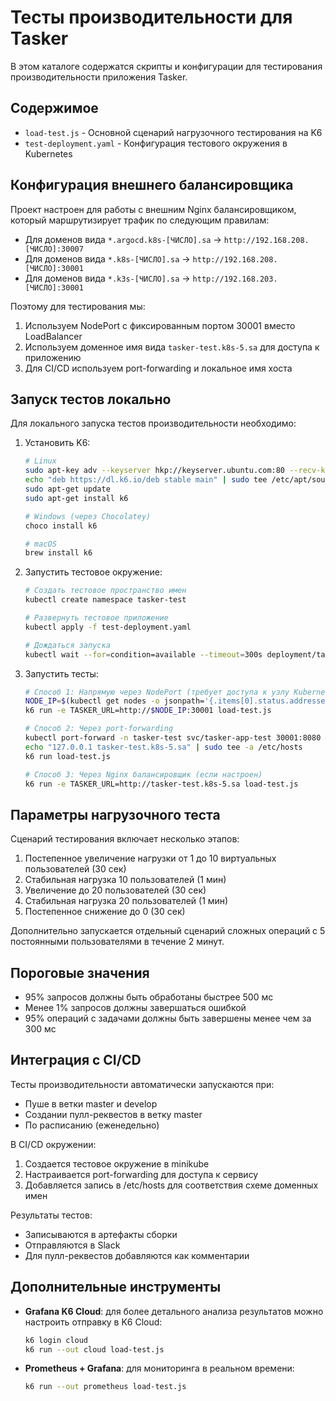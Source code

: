 # Тесты производительности для Tasker

В этом каталоге содержатся скрипты и конфигурации для тестирования производительности приложения Tasker.

## Содержимое

- `load-test.js` - Основной сценарий нагрузочного тестирования на K6
- `test-deployment.yaml` - Конфигурация тестового окружения в Kubernetes

## Конфигурация внешнего балансировщика

Проект настроен для работы с внешним Nginx балансировщиком, который маршрутизирует трафик по следующим правилам:

- Для доменов вида `*.argocd.k8s-[ЧИСЛО].sa` -> `http://192.168.208.[ЧИСЛО]:30007`
- Для доменов вида `*.k8s-[ЧИСЛО].sa` -> `http://192.168.208.[ЧИСЛО]:30001`
- Для доменов вида `*.k3s-[ЧИСЛО].sa` -> `http://192.168.203.[ЧИСЛО]:30001`

Поэтому для тестирования мы:

1. Используем NodePort с фиксированным портом 30001 вместо LoadBalancer
2. Используем доменное имя вида `tasker-test.k8s-5.sa` для доступа к приложению
3. Для CI/CD используем port-forwarding и локальное имя хоста

## Запуск тестов локально

Для локального запуска тестов производительности необходимо:

1. Установить K6:

   ```bash
   # Linux
   sudo apt-key adv --keyserver hkp://keyserver.ubuntu.com:80 --recv-keys C5AD17C747E3415A3642D57D77C6C491D6AC1D69
   echo "deb https://dl.k6.io/deb stable main" | sudo tee /etc/apt/sources.list.d/k6.list
   sudo apt-get update
   sudo apt-get install k6

   # Windows (через Chocolatey)
   choco install k6

   # macOS
   brew install k6
   ```

2. Запустить тестовое окружение:

   ```bash
   # Создать тестовое пространство имен
   kubectl create namespace tasker-test

   # Развернуть тестовое приложение
   kubectl apply -f test-deployment.yaml

   # Дождаться запуска
   kubectl wait --for=condition=available --timeout=300s deployment/tasker-app-test -n tasker-test
   ```

3. Запустить тесты:

   ```bash
   # Способ 1: Напрямую через NodePort (требует доступа к узлу Kubernetes)
   NODE_IP=$(kubectl get nodes -o jsonpath='{.items[0].status.addresses[?(@.type=="InternalIP")].address}')
   k6 run -e TASKER_URL=http://$NODE_IP:30001 load-test.js

   # Способ 2: Через port-forwarding
   kubectl port-forward -n tasker-test svc/tasker-app-test 30001:8080 &
   echo "127.0.0.1 tasker-test.k8s-5.sa" | sudo tee -a /etc/hosts
   k6 run load-test.js

   # Способ 3: Через Nginx балансировщик (если настроен)
   k6 run -e TASKER_URL=http://tasker-test.k8s-5.sa load-test.js
   ```

## Параметры нагрузочного теста

Сценарий тестирования включает несколько этапов:

1. Постепенное увеличение нагрузки от 1 до 10 виртуальных пользователей (30 сек)
2. Стабильная нагрузка 10 пользователей (1 мин)
3. Увеличение до 20 пользователей (30 сек)
4. Стабильная нагрузка 20 пользователей (1 мин)
5. Постепенное снижение до 0 (30 сек)

Дополнительно запускается отдельный сценарий сложных операций с 5 постоянными пользователями в течение 2 минут.

## Пороговые значения

- 95% запросов должны быть обработаны быстрее 500 мс
- Менее 1% запросов должны завершаться ошибкой
- 95% операций с задачами должны быть завершены менее чем за 300 мс

## Интеграция с CI/CD

Тесты производительности автоматически запускаются при:

- Пуше в ветки master и develop
- Создании пулл-реквестов в ветку master
- По расписанию (еженедельно)

В CI/CD окружении:

1. Создается тестовое окружение в minikube
2. Настраивается port-forwarding для доступа к сервису
3. Добавляется запись в /etc/hosts для соответствия схеме доменных имен

Результаты тестов:

- Записываются в артефакты сборки
- Отправляются в Slack
- Для пулл-реквестов добавляются как комментарии

## Дополнительные инструменты

- **Grafana K6 Cloud**: для более детального анализа результатов можно настроить отправку в K6 Cloud:

  ```bash
  k6 login cloud
  k6 run --out cloud load-test.js
  ```

- **Prometheus + Grafana**: для мониторинга в реальном времени:
  ```bash
  k6 run --out prometheus load-test.js
  ```
